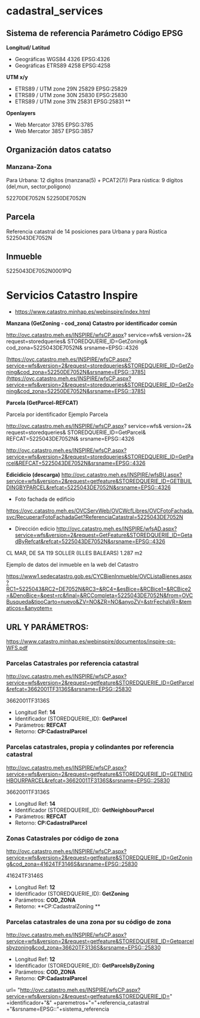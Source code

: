 # cadastral_services

## Sistema de referencia Parámetro Código EPSG

**Longitud/ Latitud**

- Geográficas WGS84 4326 EPSG:4326
- Geográficas ETRS89 4258 EPSG:4258

**UTM x/y**

- ETRS89 / UTM zone 29N 25829 EPSG:25829
- ETRS89 / UTM zone 30N 25830 EPSG:25830
- ETRS89 / UTM zone 31N 25831 EPSG:25831 **

**Openlayers**

- Web Mercator 3785 EPSG:3785
- Web Mercator 3857 EPSG:3857 

## Organización datos catatso

### Manzana-Zona 
Para Urbana: 12 digitos (manzana(5) + PCAT2(7))
Para rústica: 9 dígitos (del,mun, sector,polígono)

52270DE7052N
52250DE7052N

## Parcela
Referencia catastral de 14 posiciones para Urbana y para Rústica
5225043DE7052N

## Inmueble
5225043DE7052N0001PQ

# Servicios Catastro Inspire
- https://www.catastro.minhap.es/webinspire/index.html

**Manzana (GetZoning - cod_zona) Catastro por identificador común**

http://ovc.catastro.meh.es/INSPIRE/wfsCP.aspx?
service=wfs&
version=2&
request=storedqueries&
STOREDQUERIE_ID=GetZoning&
cod_zona=5225043DE7052N&
srsname=EPSG::4326

[https://ovc.catastro.meh.es/INSPIRE/wfsCP.aspx?service=wfs&version=2&request=storedqueries&STOREDQUERIE_ID=GetZoning&cod_zona=52250DE7052N&srsname=EPSG::3785](https://ovc.catastro.meh.es/INSPIRE/wfsCP.aspx?service=wfs&version=2&request=storedqueries&STOREDQUERIE_ID=GetZoning&cod_zona=52250DE7052N&srsname=EPSG::3785)


**Parcela (GetParcel-REFCAT)**

Parcela por identificador
Ejemplo Parcela

http://ovc.catastro.meh.es/INSPIRE/wfsCP.aspx?
service=wfs&
version=2&
request=storedqueries&
STOREDQUERIE_ID=GetParcel&
REFCAT=5225043DE7052N&
srsname=EPSG::4326

http://ovc.catastro.meh.es/INSPIRE/wfsCP.aspx?service=wfs&version=2&request=storedqueries&STOREDQUERIE_ID=GetParcel&REFCAT=5225043DE7052N&srsname=EPSG::4326

**Edicidicio (descarga)**
http://ovc.catastro.meh.es/INSPIRE/wfsBU.aspx?service=wfs&version=2&request=getfeature&STOREDQUERIE_ID=GETBUILDINGBYPARCEL&refcat=5225043DE7052N&srsname=EPSG::4326

- Foto fachada de edificio

https://ovc.catastro.meh.es/OVCServWeb/OVCWcfLibres/OVCFotoFachada.svc/RecuperarFotoFachadaGet?ReferenciaCatastral=5225043DE7052N

- Dirección edicio
http://ovc.catastro.meh.es/INSPIRE/wfsAD.aspx?service=wfs&version=2&request=GetFeature&STOREDQUERIE_ID=GetadByRefcat&refcat=5225043DE7052N&srsname=EPSG::4326

CL MAR, DE SA 119
SOLLER (ILLES BALEARS)
1.287 m2

Ejemplo de datos del inmueble en la web del Catastro

https://www1.sedecatastro.gob.es/CYCBienInmueble/OVCListaBienes.aspx?RC1=5225043&RC2=DE7052N&RC3=&RC4=&esBice=&RCBice1=&RCBice2=&DenoBice=&pest=rc&final=&RCCompleta=5225043DE7052N&from=OVCBusqueda&tipoCarto=nuevo&ZV=NO&ZR=NO&anyoZV=&strFechaVR=&tematicos=&anyotem=


## URL Y PARÁMETROS:

https://www.catastro.minhap.es/webinspire/documentos/inspire-cp-WFS.pdf


### Parcelas Catastrales por referencia catastral ###

http://ovc.catastro.meh.es/INSPIRE/wfsCP.aspx?service=wfs&version=2&request=getfeature&STOREDQUERIE_ID=GetParcel&refcat=3662001TF3136S&srsname=EPSG::25830

3662001TF3136S

* Longitud Ref: **14**
* Identificador (STOREDQUERIE_ID): **GetParcel**
* Parámetros: **REFCAT**
* Retorno: **CP:CadastralParcel**


### Parcelas catastrales, propia y colindantes por referencia catastral ###

http://ovc.catastro.meh.es/INSPIRE/wfsCP.aspx?service=wfs&version=2&request=getfeature&STOREDQUERIE_ID=GETNEIGHBOURPARCEL&refcat=3662001TF3136S&srsname=EPSG::25830

3662001TF3136S

* Longitud Ref: **14**
* Identificador (STOREDQUERIE_ID): **GetNeighbourParcel**
* Parámetros: **REFCAT**
* Retorno: **CP:CadastralParcel**


### Zonas Catastrales por código de zona ### 

http://ovc.catastro.meh.es/INSPIRE/wfsCP.aspx?service=wfs&version=2&request=getfeature&STOREDQUERIE_ID=GetZoning&cod_zona=41624TF3146S&srsname=EPSG::25830

41624TF3146S

* Longitud Ref: **12**
* Identificador (STOREDQUERIE_ID): **GetZoning**
* Parámetros: **COD_ZONA**
* Retorno: **CP:CadastralZoning **


### Parcelas catastrales de una zona por su código de zona ###
http://ovc.catastro.meh.es/INSPIRE/wfsCP.aspx?service=wfs&version=2&request=getfeature&STOREDQUERIE_ID=Getparcelsbyzoning&cod_zona=36620TF3136S&srsname=EPSG::25830

* Longitud Ref: **12**
* Identificador (STOREDQUERIE_ID): **GetParcelsByZoning**
* Parámetros: **COD_ZONA**
* Retorno: **CP:CadastralParcel**



url= "http://ovc.catastro.meh.es/INSPIRE/wfsCP.aspx?service=wfs&version=2&request=getfeature&STOREDQUERIE_ID="
+identificador+"&"
+paremetros+"="+referencia_catastral
+"&srsname=EPSG::"+sistema_referencia 


